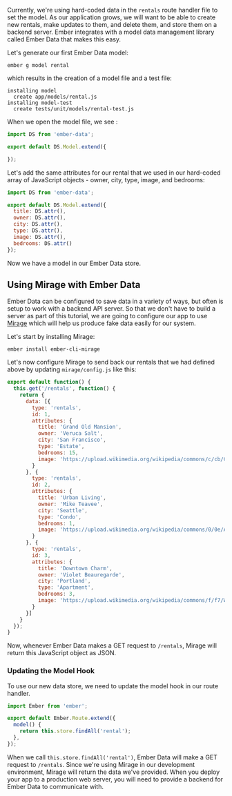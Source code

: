 Currently, we're using hard-coded data in the `rentals` route handler file to set the model. As our application grows, we will want to be able to create new rentals, make updates to them, and delete them, and store them on a backend server. Ember integrates with a model data management library called Ember Data that makes this easy.

Let's generate our first Ember Data model:

```shell
ember g model rental
```

which results in the creation of a model file and a test file:

```shell
installing model
  create app/models/rental.js
installing model-test
  create tests/unit/models/rental-test.js
```

When we open the model file, we see :

```app/models/rental.js
import DS from 'ember-data';

export default DS.Model.extend({

});
```

Let's add the same attributes for our rental that we used in our hard-coded array of JavaScript objects - owner, city, type, image, and bedrooms:

```app/models/rental.js
import DS from 'ember-data';

export default DS.Model.extend({
  title: DS.attr(),
  owner: DS.attr(),
  city: DS.attr(),
  type: DS.attr(),
  image: DS.attr(),
  bedrooms: DS.attr()
});
```

Now we have a model in our Ember Data store.

## Using Mirage with Ember Data

Ember Data can be configured to save data in a variety of ways, but often is setup to work with a backend API server. So that we don't have to build a server as part of this tutorial, we are going to configure our app to use [Mirage](http://www.ember-cli-mirage.com) which will help us produce fake data easily for our system.

Let's start by installing Mirage:

```shell
ember install ember-cli-mirage
```

Let's now configure Mirage to send back our rentals that we had defined above by
updating `mirage/config.js` like this:

```mirage/config.js
export default function() {
  this.get('/rentals', function() {
    return {
      data: [{
        type: 'rentals',
        id: 1,
        attributes: {
          title: 'Grand Old Mansion',
          owner: 'Veruca Salt',
          city: 'San Francisco',
          type: 'Estate',
          bedrooms: 15,
          image: 'https://upload.wikimedia.org/wikipedia/commons/c/cb/Crane_estate_(5).jpg'
        }
      }, {
        type: 'rentals',
        id: 2,
        attributes: {
          title: 'Urban Living',
          owner: 'Mike Teavee',
          city: 'Seattle',
          type: 'Condo',
          bedrooms: 1,
          image: 'https://upload.wikimedia.org/wikipedia/commons/0/0e/Alfonso_13_Highrise_Tegucigalpa.jpg'
        }
      }, {
        type: 'rentals',
        id: 3,
        attributes: {
          title: 'Downtown Charm',
          owner: 'Violet Beauregarde',
          city: 'Portland',
          type: 'Apartment',
          bedrooms: 3,
          image: 'https://upload.wikimedia.org/wikipedia/commons/f/f7/Wheeldon_Apartment_Building_-_Portland_Oregon.jpg'
        }
      }]
    }
  });
}
```

Now, whenever Ember Data makes a GET request to `/rentals`, Mirage will return
this JavaScript object as JSON.

### Updating the Model Hook

To use our new data store, we need to update the model hook in our route handler.

```app/routes/index.js
import Ember from 'ember';

export default Ember.Route.extend({
  model() {
    return this.store.findAll('rental');
  },
});
```

When we call `this.store.findAll('rental')`, Ember Data will make a GET request
to `/rentals`. Since we're using Mirage in our development environment, Mirage
will return the data we've provided. When you deploy your app to a production
web server, you will need to provide a backend for Ember Data to communicate with.
